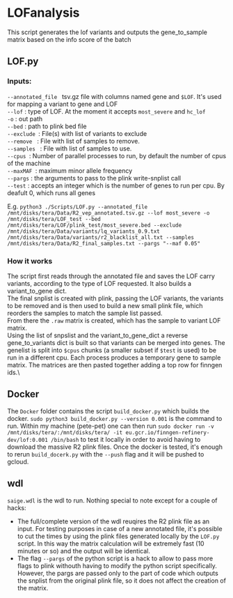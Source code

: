 # LOFanalysis

This script generates the lof variants and outputs the gene_to_sample matrix based on the info score of the batch

## LOF.py

### Inputs:
`--annotated_file ` tsv.gz file with columns named gene and `$LOF`. It's used for mapping a variant to gene and LOF\
`--lof` : type of LOF. At the moment it accepts `most_severe` and `hc_lof`\
`-o` : out path\
`--bed` : path to plink bed file \
`--exclude `: File(s) with list of variants to exclude\
`--remove ` : File with list of samples to remove.\
`--samples ` : File with list of samples to use.\
`--cpus `: Number of parallel processes to run, by default the number of cpus of the machine\
`--maxMAF `: maximum minor allele frequency \
`--pargs` : the arguments to pass to the plink write-snplist call \
`--test`  : accepts an integer which is the number of genes to run per cpu. By deafult 0, which runs all genes 

E.g. `python3 ./Scripts/LOF.py --annotated_file /mnt/disks/tera/Data/R2_vep_annotated.tsv.gz --lof most_severe -o /mnt/disks/tera/LOF_test --bed /mnt/disks/tera/LOF/plink_test/most_severe.bed --exclude /mnt/disks/tera/Data/variants/lq_variants_0.9.txt /mnt/disks/tera/Data/variants/r2_blacklist_all.txt --samples /mnt/disks/tera/Data/R2_final_samples.txt --pargs "--maf 0.05"`

### How it works

The script first reads through the annotated file and saves the LOF carry variants, according to the type of LOF requested. It also builds a variant_to_gene dict.\
The final snplist is created with plink, passing the LOF variants, the variants to be removed and is then used to build a new small plink file, which reorders the samples to match the sample list passed.\
From there  the `.raw` matrix is created, which has the sample to variant LOF matrix.\
Using the list of snpslist and the variant_to_gene_dict a reverse gene_to_variants dict is built so that variants can be merged into genes. The genelist is split into `$cpus` chunks (a smaller subset if `$test` is used) to be run in a different cpu. Each process produces a temporary gene to sample matrix. The matrices are then pasted together adding a top row for finngen ids.\

## Docker

The `Docker` folder contains the script `build_docker.py` which builds the docker. `sudo python3 build_docker.py --version 0.001` is the command to run. 
Within my machine (pete-pet) one can then run `sudo docker run -v /mnt/disks/tera/:/mnt/disks/tera/ -it eu.gcr.io/finngen-refinery-dev/lof:0.001 /bin/bash` to test it locally in order to avoid having to download the massive R2 plink files.
Once the docker is tested, it's enough to rerun `build_docerk.py` with the `--push` flag and it will be pushed to gcloud.

## wdl

`saige.wdl` is the wdl to run. Nothing special to note except for a couple of hacks:
- The full/complete version of the wdl reuqires the R2 plink file as an input. For testing purposes in case of a new annotated file, it's possible to cut the times by using the plink files generated locally by the `LOF.py` script. In this way the matrix calculation will be extremely fast (10 minutes or so) and the output will be identical. 
- The flag `--pargs` of the python script is a hack to allow to pass more flags to plink withouth having to modify the python script specifically. However, the pargs are passed only to the part of code which outputs the snplist from the original plink file, so it does not affect the creation of the matrix.

